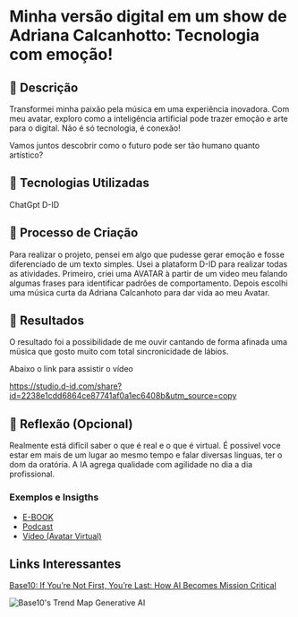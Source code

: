 # Minha versão digital em um show de Adriana Calcanhotto: Tecnologia com emoção!

## 📒 Descrição


Transformei minha paixão pela música em uma experiência inovadora. Com meu avatar, exploro como a inteligência artificial pode trazer emoção e arte para o digital. Não é só tecnologia, é conexão!

Vamos juntos descobrir como o futuro pode ser tão humano quanto artístico? 

## 🤖 Tecnologias Utilizadas
ChatGpt
D-ID

## 🧐 Processo de Criação

Para realizar o projeto, pensei em algo que pudesse gerar emoção e fosse diferenciado de um texto simples. Usei a plataform D-ID para realizar todas as atividades. Primeiro, criei uma AVATAR à partir de um video meu falando algumas frases para identificar padrôes de comportamento. Depois escolhi uma música curta da Adriana Calcanhoto para dar vida ao meu Avatar.

## 🚀 Resultados
O resultado foi a possibilidade de me ouvir cantando de forma afinada uma müsica que gosto muito com total sincronicidade de lábios.

Abaixo o link para assistir o vídeo

https://studio.d-id.com/share?id=2238e1cdd6864ce87741af0a1ec6408b&utm_source=copy

## 💭 Reflexão (Opcional)
Realmente está difîcil saber o que é real e o que é virtual. É possivel voce estar em mais de um lugar ao mesmo tempo e falar diversas linguas, ter o dom da oratória. A IA agrega qualidade com agilidade no dia a dia profissional.

### Exemplos e Insigths

- [E-BOOK](/exemplos/E-BOOK.md)
- [Podcast](/exemplos/PODCAST.md)
- [Vídeo (Avatar Virtual)](/exemplos/VIDEO.md)

## Links Interessantes

[Base10: If You’re Not First, You’re Last: How AI Becomes Mission Critical](https://base10.vc/post/generative-ai-mission-critical/)

![Base10's Trend Map Generative AI](https://github.com/digitalinnovationone/lab-natty-or-not/assets/730492/f4df26e8-f8f7-4419-8252-c69d73ea930c)
